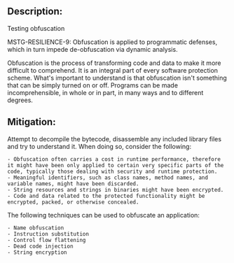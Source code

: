 ## Description:

Testing obfuscation

MSTG-RESILIENCE-9: Obfuscation is applied to programmatic defenses, which in turn impede de-obfuscation via dynamic analysis.

Obfuscation is the process of transforming code and data to make it more difficult to comprehend. It is an integral part of every software protection scheme. What's important to understand is that obfuscation isn't something that can be simply turned on or off. Programs can be made incomprehensible, in whole or in part, in many ways and to different degrees.


## Mitigation:

Attempt to decompile the bytecode, disassemble any included library files and try to understand it. When doing so, consider the following:

	- Obfuscation often carries a cost in runtime performance, therefore it might have been only applied to certain very specific parts of the code, typically those dealing with security and runtime protection.
	- Meaningful identifiers, such as class names, method names, and variable names, might have been discarded.
	- String resources and strings in binaries might have been encrypted.
	- Code and data related to the protected functionality might be encrypted, packed, or otherwise concealed.

The following techniques can be used to obfuscate an application:

	- Name obfuscation
	- Instruction substitution
	- Control flow flattening
	- Dead code injection
	- String encryption
